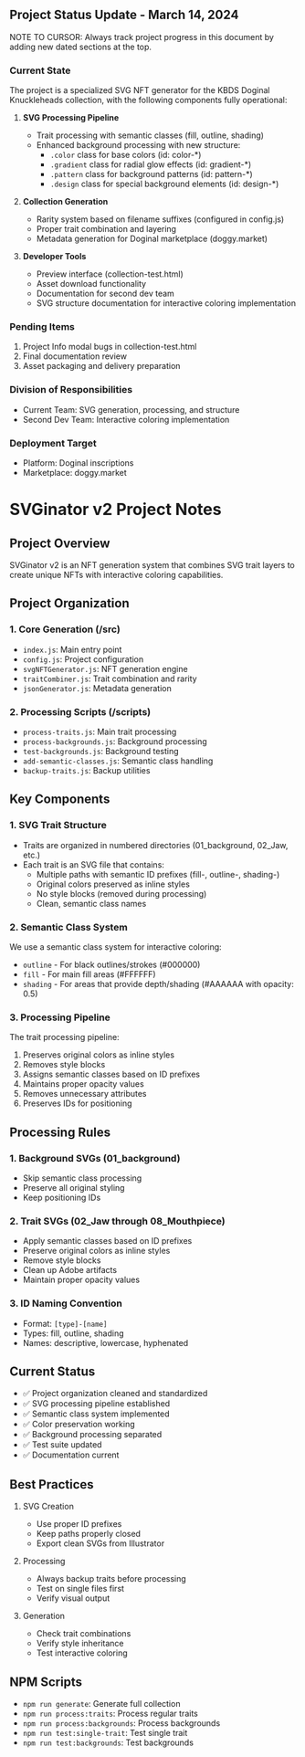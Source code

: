 ## Project Status Update - March 14, 2024

NOTE TO CURSOR: Always track project progress in this document by adding new dated sections at the top.

### Current State
The project is a specialized SVG NFT generator for the KBDS Doginal Knuckleheads collection, with the following components fully operational:

1. **SVG Processing Pipeline**
   - Trait processing with semantic classes (fill, outline, shading)
   - Enhanced background processing with new structure:
     - `.color` class for base colors (id: color-*)
     - `.gradient` class for radial glow effects (id: gradient-*)
     - `.pattern` class for background patterns (id: pattern-*)
     - `.design` class for special background elements (id: design-*)

2. **Collection Generation**
   - Rarity system based on filename suffixes (configured in config.js)
   - Proper trait combination and layering
   - Metadata generation for Doginal marketplace (doggy.market)

3. **Developer Tools**
   - Preview interface (collection-test.html)
   - Asset download functionality
   - Documentation for second dev team
   - SVG structure documentation for interactive coloring implementation

### Pending Items
1. Project Info modal bugs in collection-test.html
2. Final documentation review
3. Asset packaging and delivery preparation

### Division of Responsibilities
- Current Team: SVG generation, processing, and structure
- Second Dev Team: Interactive coloring implementation

### Deployment Target
- Platform: Doginal inscriptions
- Marketplace: doggy.market

# SVGinator v2 Project Notes

## Project Overview
SVGinator v2 is an NFT generation system that combines SVG trait layers to create unique NFTs with interactive coloring capabilities.

## Project Organization

### 1. Core Generation (/src)
- `index.js`: Main entry point
- `config.js`: Project configuration
- `svgNFTGenerator.js`: NFT generation engine
- `traitCombiner.js`: Trait combination and rarity
- `jsonGenerator.js`: Metadata generation

### 2. Processing Scripts (/scripts)
- `process-traits.js`: Main trait processing
- `process-backgrounds.js`: Background processing
- `test-backgrounds.js`: Background testing
- `add-semantic-classes.js`: Semantic class handling
- `backup-traits.js`: Backup utilities

## Key Components

### 1. SVG Trait Structure
- Traits are organized in numbered directories (01_background, 02_Jaw, etc.)
- Each trait is an SVG file that contains:
  - Multiple paths with semantic ID prefixes (fill-, outline-, shading-)
  - Original colors preserved as inline styles
  - No style blocks (removed during processing)
  - Clean, semantic class names

### 2. Semantic Class System
We use a semantic class system for interactive coloring:
- `outline` - For black outlines/strokes (#000000)
- `fill` - For main fill areas (#FFFFFF)
- `shading` - For areas that provide depth/shading (#AAAAAA with opacity: 0.5)

### 3. Processing Pipeline
The trait processing pipeline:
1. Preserves original colors as inline styles
2. Removes style blocks
3. Assigns semantic classes based on ID prefixes
4. Maintains proper opacity values
5. Removes unnecessary attributes
6. Preserves IDs for positioning

## Processing Rules

### 1. Background SVGs (01_background)
- Skip semantic class processing
- Preserve all original styling
- Keep positioning IDs

### 2. Trait SVGs (02_Jaw through 08_Mouthpiece)
- Apply semantic classes based on ID prefixes
- Preserve original colors as inline styles
- Remove style blocks
- Clean up Adobe artifacts
- Maintain proper opacity values

### 3. ID Naming Convention
- Format: `[type]-[name]`
- Types: fill, outline, shading
- Names: descriptive, lowercase, hyphenated

## Current Status
- ✅ Project organization cleaned and standardized
- ✅ SVG processing pipeline established
- ✅ Semantic class system implemented
- ✅ Color preservation working
- ✅ Background processing separated
- ✅ Test suite updated
- ✅ Documentation current

## Best Practices
1. SVG Creation
   - Use proper ID prefixes
   - Keep paths properly closed
   - Export clean SVGs from Illustrator

2. Processing
   - Always backup traits before processing
   - Test on single files first
   - Verify visual output

3. Generation
   - Check trait combinations
   - Verify style inheritance
   - Test interactive coloring

## NPM Scripts
- `npm run generate`: Generate full collection
- `npm run process:traits`: Process regular traits
- `npm run process:backgrounds`: Process backgrounds
- `npm run test:single-trait`: Test single trait
- `npm run test:backgrounds`: Test backgrounds
